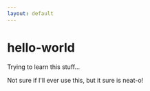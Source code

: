 ```yaml
---
layout: default
---
```


# hello-world
Trying to learn this stuff...

Not sure if I'll ever use this, but it sure is neat-o!
